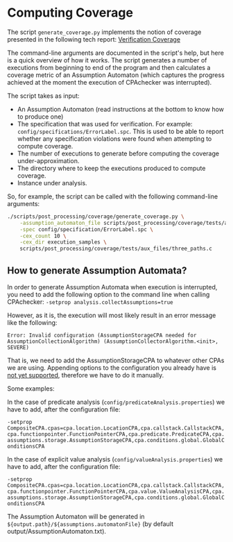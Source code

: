 Computing Coverage
==================

The script `generate_coverage.py` implements the notion of coverage presented in the following tech report: [Verification Coverage](https://arxiv.org/abs/1706.03796)

The command-line arguments are documented in the script's help, but here is a quick overview of how it works.
The script generates a number of executions from beginning to end of the program and then calculates a coverage metric of an Assumption Automaton (which captures the progress achieved at the moment the execution of CPAchecker was interrupted).

The script takes as input:
- An Assumption Automaton (read instructions at the bottom to know how to produce one)
- The specification that was used for verification. For example: `config/specifications/ErrorLabel.spc`. This is used to be able to report whether any specification violations were found when attempting to compute coverage.
- The number of executions to generate before computing the coverage under-approximation.
- The directory where to keep the executions produced to compute coverage.
- Instance under analysis.

So, for example, the script can be called with the following command-line arguments:
```bash
./scripts/post_processing/coverage/generate_coverage.py \
    -assumption_automaton_file scripts/post_processing/coverage/tests/aux_files/aa_three_paths_inner_if_both_blocks.spc \
    -spec config/specification/ErrorLabel.spc \
    -cex_count 10 \
    -cex_dir execution_samples \
    scripts/post_processing/coverage/tests/aux_files/three_paths.c
```

How to generate Assumption Automata?
------------------------------------

In order to generate Assumption Automata when execution is interrupted, you need to add the following option to the command line when calling CPAchecker:
`-setprop analysis.collectAssumptions=true`

However, as it is, the execution will most likely result in an error message like the following: 

```
Error: Invalid configuration (AssumptionStorageCPA needed for AssumptionCollectionAlgorithm) (AssumptionCollectorAlgorithm.<init>, SEVERE)
```

That is, we need to add the AssumptionStorageCPA to whatever other CPAs we are using. Appending options to the configuration you already have is [not yet supported](https://github.com/sosy-lab/java-common-lib/issues/9), therefore we have to do it manually.

Some examples:

In the case of predicate analysis (`config/predicateAnalysis.properties`) we have to add, after the configuration file:

`-setprop CompositeCPA.cpas=cpa.location.LocationCPA,cpa.callstack.CallstackCPA,cpa.functionpointer.FunctionPointerCPA,cpa.predicate.PredicateCPA,cpa.assumptions.storage.AssumptionStorageCPA,cpa.conditions.global.GlobalConditionsCPA`

In the case of explicit value analysis (`config/valueAnalysis.properties`) we have to add, after the configuration file:

`-setprop CompositeCPA.cpas=cpa.location.LocationCPA,cpa.callstack.CallstackCPA,cpa.functionpointer.FunctionPointerCPA,cpa.value.ValueAnalysisCPA,cpa.assumptions.storage.AssumptionStorageCPA,cpa.conditions.global.GlobalConditionsCPA`

The Assumption Automaton will be generated in `${output.path}/${assumptions.automatonFile}` (by default output/AssumptionAutomaton.txt).
